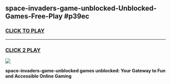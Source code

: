 
## space-invaders-game-unblocked-Unblocked-Games-Free-Play #p39ec
<h3>
<a href="https://us.freeplayer.one?title=space-invaders-game-unblocked&ref=9M">CLICK TO PLAY</a></h3>
<hr>

<h3>
<a href="https://us.freeplayer.one?title=space-invaders-game-unblocked&ref=9M">CLICK 2 PLAY</a>
  
</h3>

<a href="https://us.freeplayer.one?title=space-invaders-game-unblocked&ref=9M"><img src="https://clearcache.store/games.png"></a>


**space-invaders-game-unblocked games unblocked: Your Gateway to Fun and Accessible Online Gaming**
